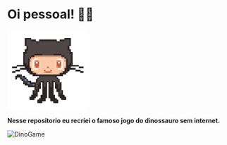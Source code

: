 <h1>Oi pessoal! 👋🏻</h1>  <img  height="180em" alt="gif" src="https://raw.githubusercontent.com/iCharlesZ/FigureBed/master/img/octocat.gif">

<strong> Nesse repositorio eu recriei o famoso jogo do dinossauro sem internet.</strong>

 <img alt="DinoGame" src="https://j.gifs.com/jYqqAv.gif">



